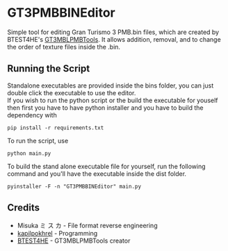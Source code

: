 # GT3PMBBINEditor

Simple tool for editing Gran Turismo 3 PMB.bin files, which are created by BTEST4HE's [GT3MBLPMBTools](https://github.com/BTEST4HE/GT3MBLPMBTools). It allows addition, removal, and to change the order of texture files inside the .bin.

## Running the Script
Standalone executables are provided inside the bins folder, you can just double click the executable to use the editor.  
If you wish to run the python script or the build the executable for youself then first you have to have python installer and you have to build the dependency with
```
pip install -r requirements.txt
```

To run the script, use
```
python main.py
```

To build the stand alone executable file for yourself, run the following command and you'll have the executable inside the dist folder.
```
pyinstaller -F -n "GT3PMBBINEditor" main.py
```

## Credits
- Misuka ミ ス カ - File format reverse engineering
- [kapilpokhrel](https://github.com/kapilpokhrel/) - Programming
- [BTEST4HE](https://github.com/BTEST4HE) - GT3MBLPMBTools creator